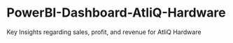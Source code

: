 # PowerBI-Dashboard-AtliQ-Hardware
Key Insights regarding sales, profit, and revenue for AtliQ Hardware
